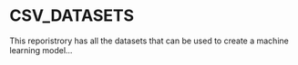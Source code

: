 # CSV_DATASETS
This reporistrory has all the datasets that can be used to create a machine learning model...
